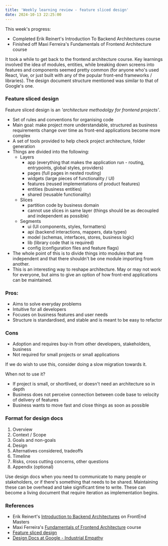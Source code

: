 ```yaml
---
title: 'Weekly learning review - feature sliced design'
date: 2024-10-13 22:25:00
---
```


This week's progress:

- Completed Erik Reinert's Introduction To Backend Architectures course
- Finished off Maxi Ferreira's Fundamentals of Frontend Architecture course

It took a while to get back to the frontend architecture course.
Key learnings involved the idea of modules, entities, while breaking down screens into features and components seemed pretty common (for anyone who's used React, Vue, or just built with any of the popular front-end frameworks / libraries). The design document structure mentioned was similar to that of Google's one.

### Feature sliced design

Feature sliced design is an _'architecture methodolgy for frontend projects'_.

- Set of rules and conventions for organising code
- Main goal: make project more understandable, structured as business requirements change over time as front-end applications become more complex
- A set of tools provided to help check project architecture, folder generation
- Things are divided into the following:
  - Layers
    - app (everything that makes the application run - routing, entrypoints, global styles, providers)
    - pages (full pages in nested routing)
    - widgets (large pieces of functionality / UI)
    - features (reused implementations of product features)
    - entities (business entities)
    - shared (reusable functionality)
  - Slices
    - partition code by business domain
    - cannot use slices in same layer (things should be as decoupled and independent as possible)
  - Segments
    - ui (UI components, styles, formatters)
    - api (backend interactions, mappers, data types)
    - model (schemas, interfaces, stores, business logic)
    - lib (library code that is required)
    - config (configuration files and feature flags)
- The whole point of this is to divide things into modules that are independent and that there shouldn't be one module importing from another.
- This is an interesting way to reshape architecture. May or may not work for everyone, but aims to give an option of how front-end applications can be maintained.

### Pros:

- Aims to solve everyday problems
- Intuitive for all developers
- Focuses on business features and user needs
- Structure is standardised, and stable and is meant to be easy to refactor

### Cons

- Adoption and requires buy-in from other developers, stakeholders, business
- Not required for small projects or small applications

If we do wish to use this, consider doing a slow migration towards it.

When not to use it?

- If project is small, or shortlived, or doesn't need an architecture so in depth
- Business does not perceive connection between code base to velocity of delivery of features
- Business wants to move fast and close things as soon as possible

### Format for design docs

1. Overview
2. Context / Scope
3. Goals and non-goals
4. Design
5. Alternatives considered, tradeoffs
6. Timeline
7. Risks, cross cutting concerns, other questions
8. Appendix (optional)

Use design docs when you need to communicate to many people or stakeholders, or if there's something that needs to be shared. Maintaining these can be overhead and take significant time to write. These can become a living document that require iteration as implementation begins.

### References

- Erik Reinert's [Introduction to Backend Architectures](https://frontendmasters.com/courses/backend-architectures/) on FrontEnd Masters
- Maxi Ferreira's [Fundamentals of Frontend Architecture](https://frontendatscale.com/courses/frontend-architecture/) course
- [Feature sliced design](https://feature-sliced.design/)
- [Design Docs at Google - Industrial Empathy](https://www.industrialempathy.com/posts/design-docs-at-google/)
